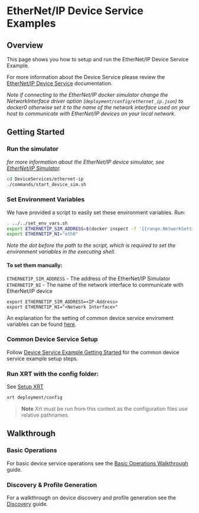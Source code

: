 # EtherNet/IP Device Service Examples

## Overview

This page shows you how to setup and run the EtherNet/IP Device Service Example.

For more information about the Device Service please review the [EtherNet/IP Device Service](https://docs.iotechsys.com/edge-xrt22/device-service-components/ethernet-ip-device-service-component.html) documentation.

_Note if connecting to the EtherNet/IP docker simulator change the NetworkInterface driver option (`deployment/config/ethernet_ip.json`) to docker0 otherwise set it to the name of the network interface used on your host to communicate with EtherNet/IP devices on your local network._

## Getting Started

### Run the simulator

_for more information about the EtherNet/IP device simulator, see [EtherNet/IP Simulator](https://docs.iotechsys.com/edge-xrt22/simulators/ethernet-ip/overview.html)._

```bash
cd DeviceServices/ethernet-ip
./commands/start_device_sim.sh
```

### Set Environment Variables

We have provided a script to easily set these environment variables. Run:

```bash
. ../../set_env_vars.sh
export ETHERNETIP_SIM_ADDRESS=$(docker inspect -f '{{range.NetworkSettings.Networks}}{{.IPAddress}}{{end}}' ethernetip-sim)
export ETHERNETIP_NI="eth0"
```

_Note the dot before the path to the script, which is required to set the environment variables in the executing shell._

#### To set them manually:

`ETHERNETIP_SIM_ADDRESS` - The address of the EtherNet/IP Simulator
`ETHERNETIP_NI` - The name of the network interface to communicate with EtherNet/IP device
```
export ETHERNETIP_SIM_ADDRESS=<IP-Address>
export ETHERNETIP_NI="<Network Interface>"
```

An explanation for the setting of common device service enviroment variables can be found [here](../interactive-walkthrough/ds-getting-started-common.md#Device-service-configuration-setup).

### Common Device Service Setup

Follow [Device Service Example Getting Started](../interactive-walkthrough/ds-getting-started-common.md) for the common device service example setup steps.

### Run XRT with the config folder:

See [Setup XRT](../interactive-walkthrough/setup-xrt.md)

```bash
xrt deployment/config
```

> **Note** Xrt must be run from this context as the configuration files use relative pathnames

## Walkthrough

### Basic Operations

For basic device service operations see the [Basic Operations Walkthrough](../interactive-walkthrough/basic-operations.md) guide.

### Discovery & Profile Generation

For a walkthrough on device discovery and profile generation see the [Discovery](../interactive-walkthrough/discovery.md) guide.
